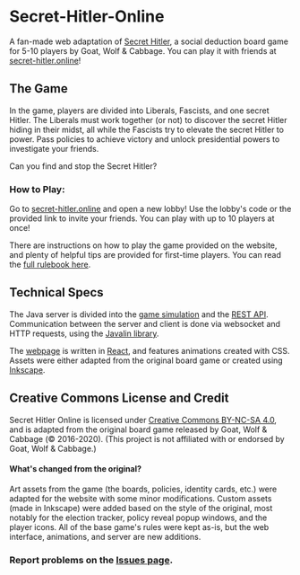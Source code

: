 # Secret-Hitler-Online
A fan-made web adaptation of [Secret Hitler](https://secrethitler.com), a social deduction board game for 5-10 players by Goat, Wolf & Cabbage. You can play it with friends at [secret-hitler.online](https://secret-hitler.online)!

## The Game
In the game, players are divided into Liberals, Fascists, and one secret Hitler. The Liberals must work together (or not) to discover the secret Hitler hiding in their midst, all while the Fascists try to elevate the secret Hitler to power. Pass policies to achieve victory and unlock presidential powers to investigate your friends. 

Can you find and stop the Secret Hitler?

### How to Play: 
Go to [secret-hitler.online](https://secret-hitler.online) and open a new lobby! Use the lobby's code or the provided link to invite your friends. You can play with up to 10 players at once!

There are instructions on how to play the game provided on the website, and plenty of helpful tips are provided for first-time players. You can read the [full rulebook here](https://cdn.vapid.site/sites/a67e0c72-4902-4365-a899-3386df73c2c4/assets/Secret_Hitler_Rules-023bc755617986cb2276a3b6920e43e0.pdf).

## Technical Specs
The Java server is divided into the [game simulation](src/main/java/game) and the [REST API](src/main/java/server). Communication between the server and client is done via websocket and HTTP requests, using the [Javalin library](https://javalin.io/).

The [webpage](/secret-hitler-online-interface) is written in [React](https://reactjs.org/), and features animations created with CSS. Assets were either adapted from the original board game or created using [Inkscape](https://inkscape.org/).

## Creative Commons License and Credit
Secret Hitler Online is licensed under [Creative Commons BY-NC-SA 4.0](https://creativecommons.org/licenses/by-nc-sa/4.0/), and is adapted from the original board game released by Goat, Wolf & Cabbage (© 2016-2020). (This project is not affiliated with or endorsed by Goat, Wolf & Cabbage.)

#### What's changed from the original?
Art assets from the game (the boards, policies, identity cards, etc.) were adapted for the website with some minor modifications. 
Custom assets (made in Inkscape) were added based on the style of the original, most notably for the election tracker, policy reveal popup windows, and the player icons.
All of the base game's rules were kept as-is, but the web interface, animations, and server are new additions.

### Report problems on the [Issues page](https://github.com/ShrimpCryptid/Secret-Hitler-Online/issues).

